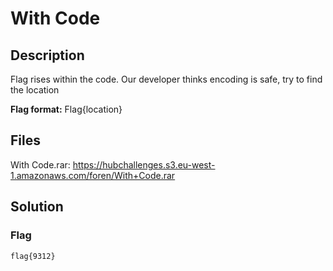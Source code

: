 # With Code

## Description
Flag rises within the code. Our developer thinks encoding is safe, try to find the location

**Flag format:** Flag{location}

## Files
With Code.rar: https://hubchallenges.s3.eu-west-1.amazonaws.com/foren/With+Code.rar

## Solution

### Flag
```
flag{9312}
```